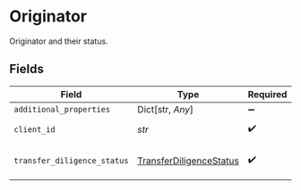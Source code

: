 # Originator

Originator and their status.


## Fields

| Field                                                                     | Type                                                                      | Required                                                                  | Description                                                               |
| ------------------------------------------------------------------------- | ------------------------------------------------------------------------- | ------------------------------------------------------------------------- | ------------------------------------------------------------------------- |
| `additional_properties`                                                   | Dict[str, *Any*]                                                          | :heavy_minus_sign:                                                        | N/A                                                                       |
| `client_id`                                                               | *str*                                                                     | :heavy_check_mark:                                                        | Originator’s client ID.                                                   |
| `transfer_diligence_status`                                               | [TransferDiligenceStatus](../../models/shared/transferdiligencestatus.md) | :heavy_check_mark:                                                        | Originator’s diligence status.                                            |